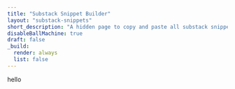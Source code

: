 ```yaml
---
title: "Substack Snippet Builder"
layout: "substack-snippets"
short_description: "A hidden page to copy and paste all substack snippets"
disableBallMachine: true
draft: false
_build:
  render: always
  list: false
---
```


hello
